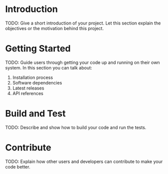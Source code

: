 # Introduction

TODO: Give a short introduction of your project. Let this section explain the objectives or the motivation behind this project.

# Getting Started

TODO: Guide users through getting your code up and running on their own system. In this section you can talk about:

1. Installation process
2. Software dependencies
3. Latest releases
4. API references

# Build and Test

TODO: Describe and show how to build your code and run the tests.

# Contribute

TODO: Explain how other users and developers can contribute to make your code better.
